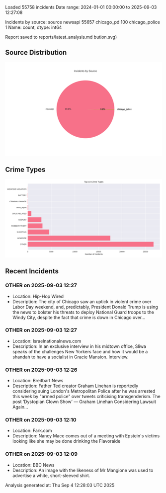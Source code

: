
Loaded 55758 incidents
Date range: 2024-01-01 00:00:00 to 2025-09-03 12:27:08

Incidents by source:
source
newsapi           55657
chicago_pd          100
chicago_police        1
Name: count, dtype: int64

Report saved to reports/latest_analysis.md
bution.svg)

## Source Distribution
![Source Distribution](images/source_distribution.svg)

## Crime Types
![Crime Types](images/crime_types.svg)

## Recent Incidents

### OTHER on 2025-09-03 12:27
- Location: Hip-Hop Wired
- Description: The city of Chicago saw an uptick in violent crime over Labor Day weekend, and, predictably, President Donald Trump is using the news to bolster his threats to deploy National Guard troops to the Windy City, despite the fact that crime is down in Chicago over…


### OTHER on 2025-09-03 12:27
- Location: Israelnationalnews.com
- Description: In an exclusive interview in his midtown office, Sliwa speaks of the challenges New Yorkers face and how it would be a shandah to have a socialist in Gracie Mansion. Interview.


### OTHER on 2025-09-03 12:26
- Location: Breitbart News
- Description: Father Ted creator Graham Linehan is reportedly considering suing London's Metropolitan Police after he was arrested this week by "armed police" over tweets criticising transgenderism.
The post ‘Dystopian Clown Show’ — Graham Linehan Considering Lawsuit Again…


### OTHER on 2025-09-03 12:10
- Location: Fark.com
- Description: Nancy Mace comes out of a meeting with Epstein's victims looking like she may be done drinking the Flavoraide


### OTHER on 2025-09-03 12:09
- Location: BBC News
- Description: An image with the likeness of Mr Mangione was used to advertise a white, short-sleeved shirt.

Analysis generated at: Thu Sep  4 12:28:03 UTC 2025
